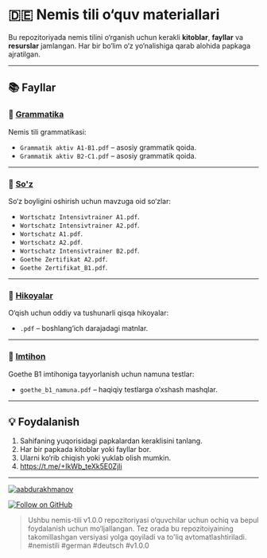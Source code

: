 # 🇩🇪 Nemis tili o‘quv materiallari

Bu repozitoriyada nemis tilini o‘rganish uchun kerakli **kitoblar**, **fayllar** va **resurslar** jamlangan. Har bir bo‘lim o‘z yo‘nalishiga qarab alohida papkaga ajratilgan.

---

## 📚 Fayllar

### 📁 [Grammatika](./Grammatika)
Nemis tili grammatikasi:
- `Grammatik aktiv A1-B1.pdf` – asosiy grammatik qoida.
- `Grammatik aktiv B2-C1.pdf` – asosiy grammatik qoida.

---

### 📁 [So'z](./So'z)
So‘z boyligini oshirish uchun mavzuga oid so‘zlar:
- `Wortschatz Intensivtrainer A1.pdf`.
- `Wortschatz Intensivtrainer A2.pdf`.
- `Wortschatz A1.pdf`.
- `Wortschatz A2.pdf`.
- `Wortschatz Intensivtrainer B2.pdf`.
- `Goethe Zertifikat A2.pdf`.
- `Goethe Zertifikat_B1.pdf`.

---

### 📁 [Hikoyalar](./Hikoyalar)
O‘qish uchun oddiy va tushunarli qisqa hikoyalar:
- `.pdf` – boshlang‘ich darajadagi matnlar.

---

### 📁 [Imtihon](./Imtihon)
Goethe B1 imtihoniga tayyorlanish uchun namuna testlar:
- `goethe_b1_namuna.pdf` – haqiqiy testlarga o‘xshash mashqlar.

---

## 💡 Foydalanish

1. Sahifaning yuqorisidagi papkalardan keraklisini tanlang.
2. Har bir papkada kitoblar yoki fayllar bor.
3. Ularni ko‘rib chiqish yoki yuklab olish mumkin.
4. https://t.me/+IkWb_teXk5E0Zjli
---

[![aabdurakhmanov](https://img.shields.io/badge/GitHub-Follow-blue?logo=github&style=for-the-badge)](https://github.com/aabdurakhmanov)

[![Follow on GitHub](https://img.shields.io/badge/GitHub-Follow-blue?logo=github)](https://github.com/aabdurakhmanov)

> Ushbu nemis-tili v1.0.0 repozitoriyasi o‘quvchilar uchun ochiq va bepul foydalanish uchun mo‘ljallangan.
> Tez orada bu repozitoiyaining takomillashgan versiyasi yolga qoyiladi va to'liq avtomatlashtiriladi.
#nemistili #german #deutsch #v1.0.0
